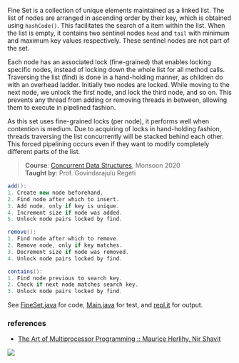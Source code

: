 Fine Set is a collection of unique elements
maintained as a linked list. The list of nodes
are arranged in ascending order by their key,
which is obtained using `hashCode()`. This
facilitates the search of a item within the
list. When the list is empty, it contains two
sentinel nodes `head` and `tail` with minimum
and maximum key values respectively. These
sentinel nodes are not part of the set.

Each node has an associated lock (fine-grained)
that enables locking specific nodes, instead of
locking down the whole list for all method
calls. Traversing the list (find) is done in
a hand-holding manner, as children do with an
overhead ladder. Initially two nodes are locked.
While moving to the next node, we unlock the
first node, and lock the third node, and so on.
This prevents any thread from adding or
removing threads in between, allowing them to
execute in pipelined fashion.

As this set uses fine-grained locks (per node),
it performs well when contention is medium. Due
to acquiring of locks in hand-holding fashion,
threads traversing the list concurrently will
be stacked behind each other. This forced
pipelining occurs even if they want to modify
completely different parts of the list.

> **Course**: [Concurrent Data Structures], Monsoon 2020\
> **Taught by**: Prof. Govindarajulu Regeti

[Concurrent Data Structures]: https://github.com/iiithf/concurrent-data-structures

```java
add():
1. Create new node beforehand.
2. Find node after which to insert.
3. Add node, only if key is unique.
4. Increment size if node was added.
5. Unlock node pairs locked by find.
```

```java
remove():
1. Find node after which to remove.
2. Remove node, only if key matches.
3. Decrement size if node was removed.
4. Unlock node pairs locked by find.
```

```java
contains():
1. Find node previous to search key.
2. Check if next node matches search key.
3. Unlock node pairs locked by find.
```

See [FineSet.java] for code, [Main.java] for test, and [repl.it] for output.

[FineSet.java]: https://repl.it/@wolfram77/fine-set#FineSet.java
[Main.java]: https://repl.it/@wolfram77/fine-set#Main.java
[repl.it]: https://fine-set.wolfram77.repl.run


### references

- [The Art of Multiprocessor Programming :: Maurice Herlihy, Nir Shavit](https://dl.acm.org/doi/book/10.5555/2385452)

![](https://ga-beacon.deno.dev/G-G1E8HNDZYY:v51jklKGTLmC3LAZ4rJbIQ/github.com/javaf/optimistic-set)
